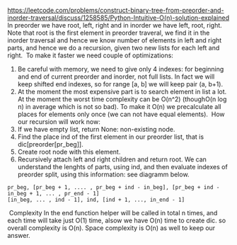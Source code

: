 https://leetcode.com/problems/construct-binary-tree-from-preorder-and-inorder-traversal/discuss/1258585/Python-Intuitive-O(n)-solution-explained
​
In preorder we have root, left, right and in inorder we have left, root, right. Note that root is the first element in preorder traveral, we find it in the inorder traversal and hence we know number of elements in left and right parts, and hence we do a recursion, given two new lists for each left and right.
​
To make it faster we need couple of optimizations:
​
1. Be careful with memory, we need to give only 4 indexes: for beginning and end of current preorder and inorder, not full lists. In fact we will keep shifted end indexes, so for range [a, b] we will keep pair (a, b+1).
2. At the moment the most expensive part is to search element in list a lot. At the moment the worst time complexity can be O(n^2) (thoughO(n log n) in average which is not so bad). To make it O(n) we precalculate all places for elements only once (we can not have equal elements).
​
How our recursion will work now:
1. If we have empty list, return None: non-existing node.
2. Find the place ind of the first element in our preorder list, that is dic[preorder[pr_beg]].
3. Create root node with this element.
4. Recursively attach left and right children and return root. We can understand the lenghts of parts, using ind, and then evaluate indexes of preorder split, using this information: see diagramm below.
```
pr_beg, [pr_beg + 1, .... , pr_beg + ind - in_beg], [pr_beg + ind - in_beg + 1, ... , pr_end - 1]
[in_beg, ... , ind - 1], ind, [ind + 1, ..., in_end - 1]
```
​
Complexity
In the end function helper will be called in total n times, and each time will take just O(1) time, alsow we have O(n) time to create dic. so overall complexity is O(n). Space complexity is O(n) as well to keep our answer.